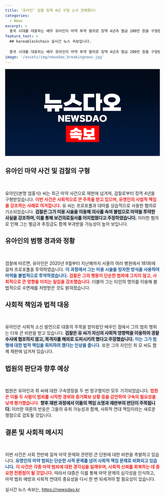 ```yaml
---
title: ‘유아인’ 검찰 징역 4년 구형 소식 전해졌다!
categories:
  - News
excerpt: >
  중국 시대를 대표하는 배우 유아인이 마약 투약 혐의로 징역 4년과 벌금 200만 원을 구형받았다. 검찰은 그의 범죄가 사회적 신뢰를 저해했다고 강조하며, 유 씨의 재판 결과가 초미의 관심사로 떠올랐다.
feature_text: >
  ## koreablockchain 실시간 뉴스 속보입니다.

  중국 시대를 대표하는 배우 유아인이 마약 투약 혐의로 징역 4년과 벌금 200만 원을 구형받았다. 검찰은 그의 범죄가 사회적 신뢰를 저해했다고 강조하며, 유 씨의 재판 결과가 초미의 관심사로 떠올랐다.
image: '/assets/img/newsdao_breakingnews.jpg'
---
```


<p><img src="/assets/img/newsdao_breakingnews.jpg" alt="koreablockchain 속보" /></p>

<h2 data-ke-size="size26">유아인 마약 사건 및 검찰의 구형</h2>

<p data-ke-size="size16">&nbsp;</p>

<p>유아인(본명 엄홍식) 씨는 최근 마약 사건으로 재판에 넘겨져, 검찰로부터 징역 4년을 구형받았습니다. <b><span style="color: #ee2323;">이번 사건은 사회적으로 큰 주목을 받고 있으며, 유명인의 사법적 책임을 강조하는 사례로 여겨집니다.</span></b> 유 씨는 프로포폴과 대마를 상습적으로 사용한 혐의로 기소되었습니다. <b><span style="background-color: #21538527;">검찰은 그가 미용 시술을 이용해 의사를 속여 불법으로 마약을 투약한 사실을 강조하며, 이를 통해 보건의료질서를 어지럽혔다고 주장하였습니다.</span></b> 이러한 혐의로 인해 그는 벌금과 추징금도 함께 부과받을 가능성이 높아 보입니다.</p>

<h2 data-ke-size="size26">유아인의 범행 경과와 정황</h2>

<p data-ke-size="size16">&nbsp;</p>

<p>검찰에 따르면, 유아인은 2020년 9월부터 지난해까지 서울의 여러 병원에서 181회에 걸쳐 프로포폴을 투약하였습니다. <b><span style="color: #1a5490;">이 과정에서 그는 미용 시술을 빙자한 방식을 사용하여 마약을 불법적으로 투약하였습니다.</span></b> <b><span style="color: #ee2323;">검찰은 그의 행동이 단순한 범죄에 그치지 않고, 사회적으로 큰 영향을 미치는 일임을 강조했습니다.</span></b> 더불어 그는 타인의 명의를 이용해 불법적으로 수면제를 처방받은 것도 밝혀졌습니다.</p>

<h2 data-ke-size="size26">사회적 책임과 법적 대응</h2>

<p data-ke-size="size16">&nbsp;</p>

<p>유아인은 사회적 소신 발언으로 대중의 주목을 받아왔던 배우인 점에서 그의 범죄 행위는 더욱 큰 비판을 받고 있습니다. <b><span style="background-color: #21538527;">검찰은 유 씨가 자신의 사회적 영향력을 이용하여 경찰 수사에 협조하지 않고, 목격자를 해외로 도피시키려 했다고 주장했습니다.</span></b> <b><span style="color: #1a5490;">이는 그가 범행에 대한 법적 책임을 회피하려 했다는 인상을 줍니다.</span></b> 또한 그의 지인인 최 모 씨도 함께 재판에 넘겨져 있습니다.</p>

<h2 data-ke-size="size26">법원의 판단과 향후 예상</h2>

<p data-ke-size="size16">&nbsp;</p>

<p>법원은 유아인과 최 씨에 대한 구속영장을 두 번 청구했지만 모두 기각되었습니다. <b><span style="color: #ee2323;">법원은 이들 두 사람이 범죄를 시작한 경위와 증거확보 상황 등을 감안하여 구속의 필요성을 낮게 평가했습니다.</span></b> <b><span style="background-color: #21538527;">향후 재판 과정에서 이들의 책임 소명과 재판부의 판단이 주목됩니다.</span></b> 이러한 여론의 반응은 그들의 유죄 가능성과 함께, 사회적 연대 책임이라는 새로운 쟁점으로 검토될 것입니다.</p>

<h2 data-ke-size="size26">결론 및 사회적 메시지</h2>

<p data-ke-size="size16">&nbsp;</p>

<p>이번 사건은 사회 전반에 걸쳐 마약 문제와 관련된 큰 단원에 대한 비판을 촉발하고 있습니다. <b><span style="color: #1a5490;">유명인의 마약 범죄는 단순한 사적 문제를 넘어 사회적 책임 문제로 비화되고 있습니다.</span></b> <b><span style="color: #ee2323;">이 사건은 각종 마약 범죄에 대한 경각심을 일깨우며, 사회적 신뢰를 회복하는 데 중요한 전환점이 될 것입니다.</span></b> 따라서 대중은 이를 통해 마약 문제의 심각성을 인식하고, 마약 범죄 예방과 사회적 연대의 중요성을 다시 한 번 되새겨야 할 필요성이 있습니다.</p>
실시간 뉴스 속보는, <a href="https://newsdao.kr" rel="dofollow">https://newsdao.kr</a>


